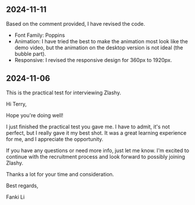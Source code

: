 ## 2024-11-11
Based on the comment provided, I have revised the code.
- Font Family: Poppins
- ⁠Animation: I have tried the best to make the animation most look like the demo video, but the animation on the desktop version is not ideal (the bubble part).
- Responsive: I revised the responsive design for 360px to 1920px.

## 2024-11-06
This is the practical test for interviewing Zlashy.

Hi Terry,

Hope you're doing well!

I just finished the practical test you gave me. I have to admit, it's not perfect, but I really gave it my best shot. It was a great learning experience for me, and I appreciate the opportunity.

If you have any questions or need more info, just let me know. I'm excited to continue with the recruitment process and look forward to possibly joining Zlashy.

Thanks a lot for your time and consideration.

Best regards,

Fanki Li